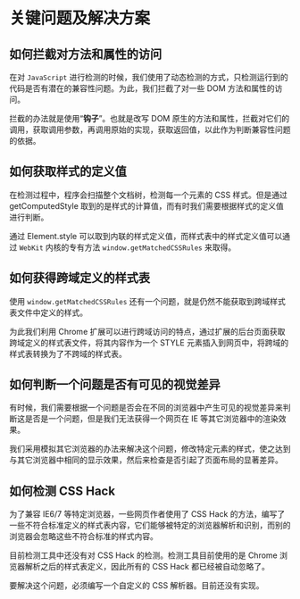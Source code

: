 # 关键问题及解决方案 #


## 如何拦截对方法和属性的访问 ##

在对 `JavaScript` 进行检测的时候，我们使用了动态检测的方式，只检测运行到的代码是否有潜在的兼容性问题。为此，我们拦截了对一些 DOM 方法和属性的访问。

拦截的办法就是使用“**钩子**”。也就是改写 DOM 原生的方法和属性，拦截对它们的调用，获取调用参数，再调用原始的实现，获取返回值，以此作为判断兼容性问题的依据。


## 如何获取样式的定义值 ##

在检测过程中，程序会扫描整个文档树，检测每一个元素的 CSS 样式。但是通过 getComputedStyle 取到的是样式的计算值，而有时我们需要根据样式的定义值进行判断。

通过 Element.style 可以取到内联的样式定义值，而样式表中的样式定义值可以通过 `WebKit` 内核的专有方法 `window.getMatchedCSSRules` 来取得。


## 如何获得跨域定义的样式表 ##

使用 `window.getMatchedCSSRules` 还有一个问题，就是仍然不能获取到跨域样式表文件中定义的样式。

为此我们利用 Chrome 扩展可以进行跨域访问的特点，通过扩展的后台页面获取跨域定义的样式表文件，将其内容作为一个 STYLE 元素插入到网页中，将跨域的样式表转换为了不跨域的样式表。


## 如何判断一个问题是否有可见的视觉差异 ##

有时候，我们需要根据一个问题是否会在不同的浏览器中产生可见的视觉差异来判断这是否是一个问题，但是我们无法获得一个网页在 IE 等其它浏览器中的渲染效果。

我们采用模拟其它浏览器的办法来解决这个问题，修改特定元素的样式，使之达到与其它浏览器中相同的显示效果，然后来检查是否引起了页面布局的显著差异。


## 如何检测 CSS Hack ##

为了兼容 IE6/7 等特定浏览器，一些网页作者使用了 CSS Hack 的方法，编写了一些不符合标准定义的样式表内容，它们能够被特定的浏览器解析和识别，而别的浏览器会忽略这些不符合标准的样式内容。

目前检测工具中还没有对 CSS Hack 的检测。检测工具目前使用的是 Chrome 浏览器解析之后的样式表定义，因此所有的 CSS Hack 都已经被自动忽略了。

要解决这个问题，必须编写一个自定义的 CSS 解析器。目前还没有实现。